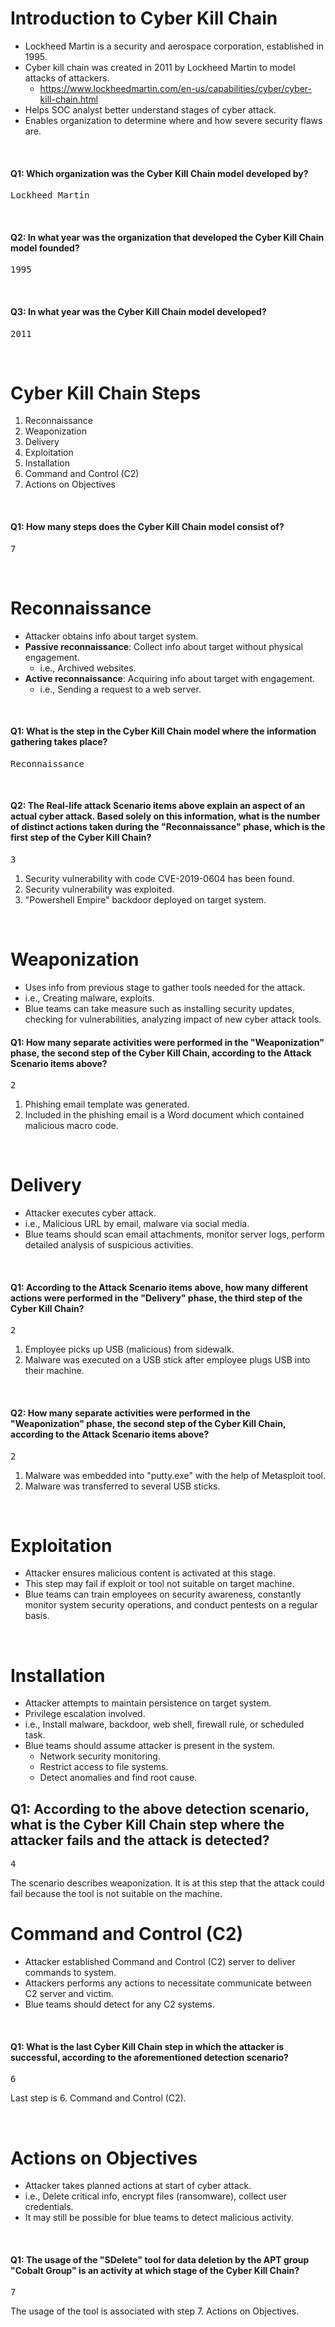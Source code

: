 # Introduction to Cyber Kill Chain
- Lockheed Martin is a security and aerospace corporation, established in 1995.
- Cyber kill chain was created in 2011 by Lockheed Martin to model attacks of attackers.
  - https://www.lockheedmartin.com/en-us/capabilities/cyber/cyber-kill-chain.html
- Helps SOC analyst better understand stages of cyber attack.
- Enables organization to determine where and how severe security flaws are.

<br>

#### Q1: Which organization was the Cyber Kill Chain model developed by?
<pre>Lockheed Martin</pre>
<br>

#### Q2: In what year was the organization that developed the Cyber Kill Chain model founded?
<pre>1995</pre>
<br>

#### Q3: In what year was the Cyber Kill Chain model developed?
<pre>2011</pre>
<br>

# Cyber Kill Chain Steps
1. Reconnaissance
2. Weaponization
3. Delivery
4. Exploitation
5. Installation
6. Command and Control (C2)
7. Actions on Objectives

<br>

#### Q1: How many steps does the Cyber Kill Chain model consist of?
<pre>7</pre>
<br>

# Reconnaissance
- Attacker obtains info about target system.
- **Passive reconnaissance**: Collect info about target without physical engagement.
  - i.e., Archived websites. 
- **Active reconnaissance**: Acquiring info about target with engagement.
  - i.e., Sending a request to a web server.

<br>

#### Q1: What is the step in the Cyber Kill Chain model where the information gathering takes place?
<pre>Reconnaissance</pre>
<br>

#### Q2: The Real-life attack Scenario items above explain an aspect of an actual cyber attack. Based solely on this information, what is the number of distinct actions taken during the "Reconnaissance" phase, which is the first step of the Cyber Kill Chain?
<pre>3</pre>
1. Security vulnerability with code CVE-2019-0604 has been found.
2. Security vulnerability was exploited.
3. "Powershell Empire" backdoor deployed on target system.

<br>

# Weaponization
- Uses info from previous stage to gather tools needed for the attack.
- i.e., Creating malware, exploits.
- Blue teams can take measure such as installing security updates, checking for vulnerabilities, analyzing impact of new cyber attack tools.

#### Q1: How many separate activities were performed in the "Weaponization" phase, the second step of the Cyber Kill Chain, according to the Attack Scenario items above? 
<pre>2</pre>
1. Phishing email template was generated.
2. Included in the phishing email is a Word document which contained malicious macro code.

<br>

# Delivery
- Attacker executes cyber attack.
- i.e., Malicious URL by email, malware via social media.
- Blue teams should scan email attachments, monitor server logs, perform detailed analysis of suspicious activities.

<br>

#### Q1: According to the Attack Scenario items above, how many different actions were performed in the "Delivery" phase, the third step of the Cyber Kill Chain?
<pre>2</pre>
1. Employee picks up USB (malicious) from sidewalk.
2. Malware was executed on a USB stick after employee plugs USB into their machine.

<br>

#### Q2: How many separate activities were performed in the "Weaponization" phase, the second step of the Cyber Kill Chain, according to the Attack Scenario items above?
<pre>2</pre>
1. Malware was embedded into "putty.exe" with the help of Metasploit tool.
2. Malware was transferred to several USB sticks.

<br>

# Exploitation
- Attacker ensures malicious content is activated at this stage.
- This step may fail if exploit or tool not suitable on target machine.
- Blue teams can train employees on security awareness, constantly monitor system security operations, and conduct pentests on a regular basis.

<br>

# Installation
- Attacker attempts to maintain persistence on target system.
- Privilege escalation involved.
- i.e., Install malware, backdoor, web shell, firewall rule, or scheduled task.
- Blue teams should assume attacker is present in the system.
  - Network security monitoring.
  - Restrict access to file systems.
  - Detect anomalies and find root cause.

## Q1: According to the above detection scenario, what is the Cyber Kill Chain step where the attacker fails and the attack is detected? 
<pre>4</pre>
The scenario describes weaponization. It is at this step that the attack could fail because the tool is not suitable on the machine.
<br>

# Command and Control (C2)
- Attacker established Command and Control (C2) server to deliver commands to system.
- Attackers performs any actions to necessitate communicate between C2 server and victim.
- Blue teams should detect for any C2 systems.

<br>

#### Q1: What is the last Cyber Kill Chain step in which the attacker is successful, according to the aforementioned detection scenario? 
<pre>6</pre>
Last step is 6. Command and Control (C2).

<br>

# Actions on Objectives
- Attacker takes planned actions at start of cyber attack.
- i.e., Delete critical info, encrypt files (ransomware), collect user credentials.
- It may still be possible for blue teams to detect malicious activity.

<br>

#### Q1: The usage of the "SDelete" tool for data deletion by the APT group "Cobalt Group" is an activity at which stage of the Cyber Kill Chain? 
<pre>7</pre>
The usage of the tool is associated with step 7. Actions on Objectives.
